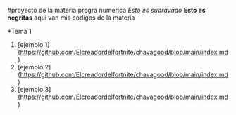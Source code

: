 #proyecto de la materia progra numerica
_Esto es subrayado_ **Esto es negritas**
aqui van mis codigos de la materia

*Tema 1
 1. [ejemplo 1] (https://github.com/Elcreadordelfortnite/chavagood/blob/main/index.md)
 2. [ejemplo 2] (https://github.com/Elcreadordelfortnite/chavagood/blob/main/index.md)
 3. [ejemplo 3] (https://github.com/Elcreadordelfortnite/chavagood/blob/main/index.md)
